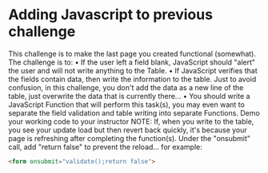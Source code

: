 # Adding Javascript to previous challenge

This challenge is to make the last page you created functional (somewhat).  The challenge is to:
•	If the user left a field blank, JavaScript should "alert" the user and will not write anything to the Table.
•	If JavaScript verifies that the fields contain data, then write the information to the table.  Just to avoid confusion, in this challenge, you don't add the data as a new line of the table, just overwrite the data that is currently there...
•	You should write a JavaScript Function that will perform this task(s), you may even want to separate the field validation and table writing into separate Functions.
Demo your working code to your instructor
NOTE:
If, when you write to the table, you see your update load but then revert back quickly, it's because your page is refreshing after completing the function(s).  Under the "onsubmit" call, add "return false" to prevent the reload... for example:
```html
<form onsubmit="validate();return false">
```
<!-- just ending html in case I want to add more text later -->